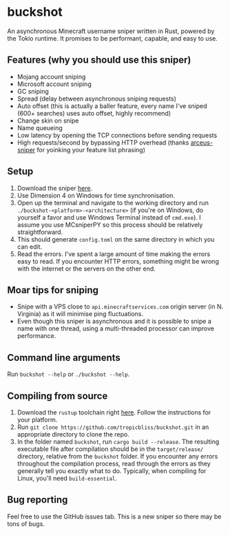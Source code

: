 # buckshot

An asynchronous Minecraft username sniper written in Rust, powered by the Tokio runtime. It promises to be performant, capable, and easy to use.

## Features (why you should use this sniper)

- Mojang account sniping
- Microsoft account sniping
- GC sniping
- Spread (delay between asynchronous sniping requests)
- Auto offset (this is actually a baller feature, every name I've sniped (600+ searches) uses auto offset, highly recommend)
- Change skin on snipe
- Name queueing
- Low latency by opening the TCP connections before sending requests
- High requests/second by bypassing HTTP overhead (thanks [arceus-sniper](https://github.com/aquild/arceus) for yoinking your feature list phrasing)

## Setup

1. Download the sniper [here](https://github.com/chronicallyunfunny/buckshot/releases/latest).
2. Use Dimension 4 on Windows for time synchronisation.
3. Open up the terminal and navigate to the working directory and run `./buckshot-<platform>-<architecture>` (if you're on Windows, do yourself a favor and use Windows Terminal instead of `cmd.exe`). I assume you use MCsniperPY so this process should be relatively straightforward.
4. This should generate `config.toml` on the same directory in which you can edit.
5. Read the errors. I've spent a large amount of time making the errors easy to read. If you encounter HTTP errors, something might be wrong with the internet or the servers on the other end.

## Moar tips for sniping

- Snipe with a VPS close to `api.minecraftservices.com` origin server (in N. Virginia) as it will minimise ping fluctuations.
- Even though this sniper is asynchronous and it is possible to snipe a name with one thread, using a multi-threaded processor can improve performance.

## Command line arguments

Run `buckshot --help` or `./buckshot --help`.

## Compiling from source

1. Download the `rustup` toolchain right [here](https://rustup.rs/). Follow the instructions for your platform.
2. Run `git clone https://github.com/tropicbliss/buckshot.git` in an appropriate directory to clone the repo.
3. In the folder named `buckshot`, run `cargo build --release`. The resulting executable file after compilation should be in the `target/release/` directory, relative from the `buckshot` folder. If you encounter any errors throughout the compilation process, read through the errors as they generally tell you exactly what to do. Typically, when compiling for Linux, you'll need `build-essential`.

## Bug reporting

Feel free to use the GitHub issues tab. This is a new sniper so there may be tons of bugs.
